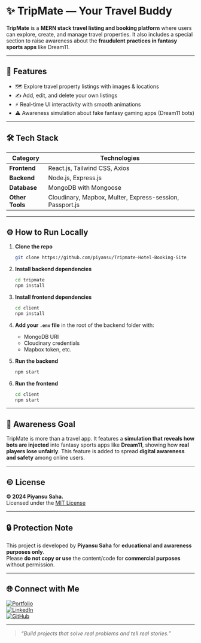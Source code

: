 # ✨ TripMate — Your Travel Buddy

**TripMate** is a **MERN stack travel listing and booking platform** where users can explore, create, and manage travel properties. It also includes a special section to raise awareness about the **fraudulent practices in fantasy sports apps** like Dream11.

---

## 🚀 Features

- 🗺️ Explore travel property listings with images & locations  
- ✍️ Add, edit, and delete your own listings  
- ⚡ Real-time UI interactivity with smooth animations  
- ⚠️ Awareness simulation about fake fantasy gaming apps (Dream11 bots)

---

## 🛠️ Tech Stack

| Category    | Technologies |
|-------------|--------------|
| **Frontend** | React.js, Tailwind CSS, Axios |
| **Backend**  | Node.js, Express.js |
| **Database** | MongoDB with Mongoose |
| **Other Tools** | Cloudinary, Mapbox, Multer, Express-session, Passport.js |

---

## ⚙️ How to Run Locally

1. **Clone the repo**
   ```bash
   git clone https://github.com/piyansu/Tripmate-Hotel-Booking-Site
   ```

2. **Install backend dependencies**
   ```bash
   cd tripmate
   npm install
   ```

3. **Install frontend dependencies**
   ```bash
   cd client
   npm install
   ```

4. **Add your `.env` file** in the root of the backend folder with:
   - MongoDB URI
   - Cloudinary credentials
   - Mapbox token, etc.

5. **Run the backend**
   ```bash
   npm start
   ```

6. **Run the frontend**
   ```bash
   cd client
   npm start
   ```

---

## 🎯 Awareness Goal

TripMate is more than a travel app. It features a **simulation that reveals how bots are injected** into fantasy sports apps like **Dream11**, showing how **real players lose unfairly**. This feature is added to spread **digital awareness and safety** among online users.

---

## © License

**© 2024 Piyansu Saha.**  
Licensed under the [MIT License](https://opensource.org/licenses/MIT)

---

## 🔒 Protection Note

This project is developed by **Piyansu Saha** for **educational and awareness purposes only**.  
Please **do not copy or use** the content/code for **commercial purposes** without permission.

---

## 🌐 Connect with Me

[![Portfolio](https://img.shields.io/badge/Portfolio-blueviolet?style=flat&logo=vercel)](https://verdant-llama-347286.netlify.app/)  
[![LinkedIn](https://img.shields.io/badge/LinkedIn-blue?style=flat&logo=linkedin)](https://www.linkedin.com/in/piyansuwebdeveloper)  
[![GitHub](https://img.shields.io/badge/GitHub-black?style=flat&logo=github)](https://github.com/piyansu)

---

> *“Build projects that solve real problems and tell real stories.”*
